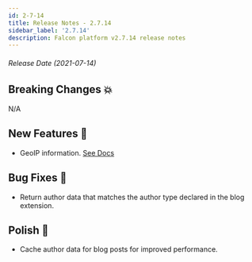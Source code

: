 ```yaml
---
id: 2-7-14
title: Release Notes - 2.7.14
sidebar_label: '2.7.14'
description: Falcon platform v2.7.14 release notes
---
```


###### Release Date (2021-07-14)

## Breaking Changes 💥

N/A

## New Features 🚀

- GeoIP information. [See Docs](/docs/platform/geoip/overview)

## Bug Fixes 🐛

- Return author data that matches the author type declared in the blog extension.

## Polish 💅

- Cache author data for blog posts for improved performance.

